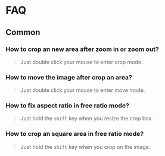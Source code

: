 # FAQ


## Common

### How to crop an new area after zoom in or zoom out?

> Just double click your mouse to enter crop mode.


### How to move the image after crop an area?

> Just double click your mouse to enter move mode.


### How to fix aspect ratio in free ratio mode?

> Just hold the `shift` key when you resize the crop box.


### How to crop an square area in free ratio mode?

> Just hold the `shift` key when you crop on the image.
